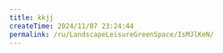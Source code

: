 ```yaml
---
title: kkjj
createTime: 2024/11/07 23:24:44
permalink: /ru/LandscapeLeisureGreenSpace/IsMJlKeN/
---
```

